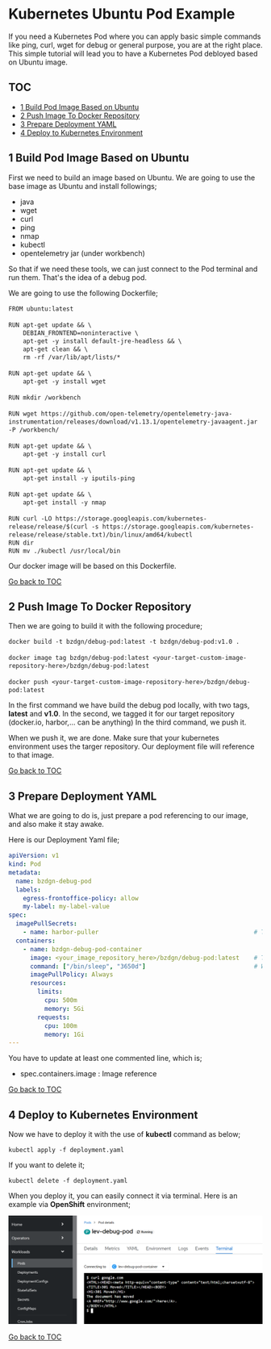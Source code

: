 Kubernetes Ubuntu Pod Example
=============================
If you need a Kubernetes Pod where you can apply basic simple commands like ping, curl, wget for debug or general purpose, you are at the right place. This simple tutorial will lead you to have a Kubernetes Pod debloyed based on Ubuntu image.

TOC
---
- [1 Build Pod Image Based on Ubuntu](#1-build-pod-image-based-on-ubuntu)
- [2 Push Image To Docker Repository](#2-push-image-to-docker-repository)
- [3 Prepare Deployment YAML](#3-prepare-deployment-yaml)
- [4 Deploy to Kubernetes Environment](#4-deploy-to-kubernetes-environment)


1 Build Pod Image Based on Ubuntu
---------------------------------
First we need to build an image based on Ubuntu. We are going to use the base image as Ubuntu and install followings;

- java
- wget
- curl
- ping
- nmap
- kubectl
- opentelemetry jar (under workbench)

So that if we need these tools, we can just connect to the Pod terminal and run them. That's the idea of a debug pod.

We are going to use the following Dockerfile;

```
FROM ubuntu:latest

RUN apt-get update && \
    DEBIAN_FRONTEND=noninteractive \
    apt-get -y install default-jre-headless && \
    apt-get clean && \
    rm -rf /var/lib/apt/lists/*

RUN apt-get update && \
    apt-get -y install wget

RUN mkdir /workbench

RUN wget https://github.com/open-telemetry/opentelemetry-java-instrumentation/releases/download/v1.13.1/opentelemetry-javaagent.jar -P /workbench/

RUN apt-get update && \
    apt-get -y install curl

RUN apt-get update && \
    apt-get install -y iputils-ping

RUN apt-get update && \
    apt-get install -y nmap

RUN curl -LO https://storage.googleapis.com/kubernetes-release/release/$(curl -s https://storage.googleapis.com/kubernetes-release/release/stable.txt)/bin/linux/amd64/kubectl
RUN dir
RUN mv ./kubectl /usr/local/bin
```

Our docker image will be based on this Dockerfile.


[Go back to TOC](#toc)


2 Push Image To Docker Repository
---------------------------------
Then we are going to build it with the following procedure;

```
docker build -t bzdgn/debug-pod:latest -t bzdgn/debug-pod:v1.0 .

docker image tag bzdgn/debug-pod:latest <your-target-custom-image-repository-here>/bzdgn/debug-pod:latest

docker push <your-target-custom-image-repository-here>/bzdgn/debug-pod:latest
```

In the first command we have build the debug pod locally, with two tags, **latest** and **v1.0**.
In the second, we tagged it for our target repository (docker.io, harbor,... can be anything)
In the third command, we push it.

When we push it, we are done. Make sure that your kubernetes environment uses the targer repository. Our deployment file will reference to that image.


[Go back to TOC](#toc)


3 Prepare Deployment YAML
-------------------------
What we are going to do is, just prepare a pod referencing to our image, and also make it stay awake.

Here is our Deployment Yaml file;

```yaml
apiVersion: v1
kind: Pod
metadata:
  name: bzdgn-debug-pod
  labels:
    egress-frontoffice-policy: allow
    my-label: my-label-value
spec:
  imagePullSecrets:
    - name: harbor-puller                                           # This will be your image pull secret
  containers:
    - name: bzdgn-debug-pod-container
      image: <your_image_repository_here>/bzdgn/debug-pod:latest    # This will be your image reference
      command: ["/bin/sleep", "3650d"]                              # We keep the Pod alive for 3650 days
      imagePullPolicy: Always
      resources:
        limits:
          cpu: 500m
          memory: 5Gi
        requests:
          cpu: 100m
          memory: 1Gi
---
```

You have to update at least one commented line, which is;

- spec.containers.image : Image reference

[Go back to TOC](#toc)


4 Deploy to Kubernetes Environment
----------------------------------
Now we have to deploy it with the use of **kubectl** command as below;

```
kubectl apply -f deployment.yaml
```

If you want to delete it;

```
kubectl delete -f deployment.yaml
```

When you deploy it, you can easily connect it via terminal. Here is an example via **OpenShift** environment;

![openshift-terminal](https://raw.githubusercontent.com/bzdgn/kubernetes-ubuntu-pod/main/openshift_terminal.png)


[Go back to TOC](#toc)
